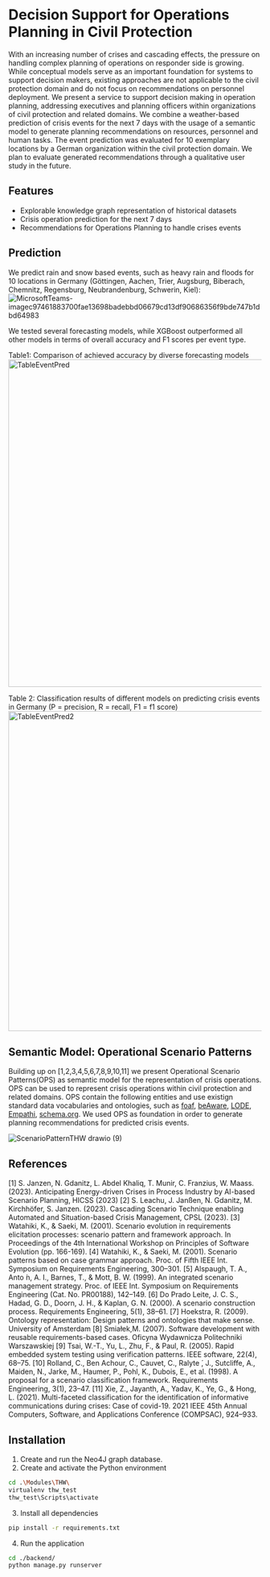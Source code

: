 # Decision Support for Operations Planning in Civil Protection

With an increasing number of crises and cascading effects, the pressure on handling complex planning of operations on responder side is growing. While conceptual models serve as an important foundation for systems to support decision makers, existing approaches are not applicable to the civil protection domain and do not focus on recommendations on personnel deployment. We present a service to support decision making in operation planning, addressing executives and planning officers within organizations of civil protection and related domains. We combine a weather-based  prediction of crisis events for the next 7 days with the usage of a semantic model to generate planning recommendations on resources, personnel and human tasks. The event prediction was evaluated for 10 exemplary locations by a German organization within the civil protection domain. We plan to evaluate generated recommendations through a qualitative user study in the future.

## Features
- Explorable knowledge graph representation of historical datasets
- Crisis operation prediction for the next 7 days
- Recommendations for Operations Planning to handle crises events

## Prediction
We predict rain and snow based events, such as heavy rain and floods for 10 locations in Germany (Göttingen, Aachen, Trier, Augsburg, Biberach, Chemnitz, Regensburg, Neubrandenburg, Schwerin, Kiel): 
![MicrosoftTeams-imagec97461883700fae13698badebbd06679cd13df90686356f9bde747b1dbd64983](https://github.com/InformationServiceSystems/pairs-project/assets/65232571/de1564d0-fbb5-402d-8fb5-fcd916f47847)

We tested several forecasting models, while XGBoost outperformed all other models in terms of overall accuracy and F1 scores per event type.

Table1: Comparison of achieved accuracy by diverse forecasting models
<img width="650" alt="TableEventPred" src="https://github.com/InformationServiceSystems/pairs-project/assets/65232571/39719731-58c4-488d-8c40-9885c1170f04">

Table 2: Classification results of different models on predicting crisis events in Germany (P = precision, R = recall, F1 = f1 score)
<img width="635" alt="TableEventPred2" src="https://github.com/InformationServiceSystems/pairs-project/assets/65232571/e72c5982-e341-4ee3-bb85-e21cb43ab3be">


## Semantic Model: Operational Scenario Patterns

Building up on [1,2,3,4,5,6,7,8,9,10,11] we present Operational Scenario Patterns(OPS) as semantic model for the representation of crisis operations. OPS can be used to represent crisis operations within civil protection and related domains. OPS contain the following entities and use existign standard data vocabularies and ontologies, such as [foaf](http://xmlns.com/foaf/0.1/), [beAware](https://github.com/beAWARE-project/ontology), [LODE](https://linkedevents.org/ontology), [Empathi](https://w3id.org/empathi/1.0), [schema.org](http://schema.org).
We used OPS as foundation in order to generate planning recommendations for predicted crisis events.

![ScenarioPatternTHW drawio (9)](https://github.com/InformationServiceSystems/pairs-project/assets/65232571/0907132e-2058-4368-a541-47dd1486db5f)


## References
[1] S. Janzen, N. Gdanitz, L. Abdel Khaliq, T. Munir, C. Franzius, W. Maass. (2023). Anticipating Energy-driven Crises in Process Industry by AI-based Scenario Planning, HICSS (2023)
[2] S. Leachu, J. Janßen, N. Gdanitz, M. Kirchhöfer, S. Janzen. (2023). Cascading Scenario Technique enabling Automated and Situation-based Crisis Management, CPSL (2023).
[3] Watahiki, K., & Saeki, M. (2001). Scenario evolution in requirements elicitation processes: scenario pattern and framework approach. In Proceedings of the 4th International Workshop on Principles of Software Evolution (pp. 166-169).
[4] Watahiki, K., & Saeki, M. (2001). Scenario patterns based on case grammar approach. Proc. of Fifth IEEE Int. Symposium on Requirements Engineering, 300–301.
[5] Alspaugh, T. A., Anto ́n, A. I., Barnes, T., & Mott, B. W. (1999). An integrated scenario management strategy. Proc. of IEEE Int. Symposium on Requirements Engineering (Cat. No. PR00188), 142–149.
[6] Do Prado Leite, J. C. S., Hadad, G. D., Doorn, J. H., & Kaplan, G. N. (2000). A scenario construction process. Requirements Engineering, 5(1), 38–61.
[7] Hoekstra, R. (2009). Ontology representation: Design patterns and ontologies that make sense. University of Amsterdam
[́8] Smiałek,M. (2007). Software development with reusable requirements-based cases. Oficyna Wydawnicza Politechniki Warszawskiej
[9] Tsai, W.-T., Yu, L., Zhu, F., & Paul, R. (2005). Rapid embedded system testing using verification patterns. IEEE software, 22(4), 68–75.
[10] Rolland, C., Ben Achour, C., Cauvet, C., Ralyte ́, J., Sutcliffe, A., Maiden, N., Jarke, M., Haumer, P., Pohl, K., Dubois, E., et al. (1998). A proposal for a scenario classification framework. Requirements Engineering, 3(1), 23–47.
[11] Xie, Z., Jayanth, A., Yadav, K., Ye, G., & Hong, L. (2021). Multi-faceted classification for the identification of informative communications during crises: Case of covid-19. 2021 IEEE 45th Annual Computers, Software, and Applications Conference (COMPSAC), 924–933.

## Installation

1. Create and run the Neo4J graph database.
2. Create and activate the Python environment

```sh
cd .\Modules\THW\
virtualenv thw_test
thw_test\Scripts\activate
```

3. Install all dependencies

```sh
pip install -r requirements.txt
```

4. Run the application 

```sh
cd ./backend/
python manage.py runserver
```

